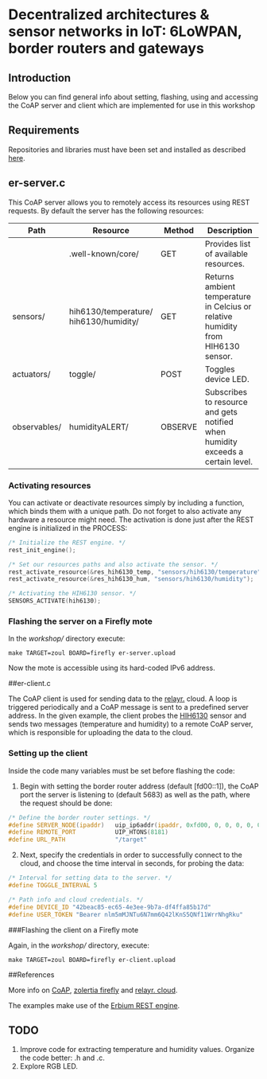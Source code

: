 # Decentralized architectures & sensor networks in IoT: 6LoWPAN, border routers and gateways

## Introduction

Below you can find general info about setting, flashing, using and accessing the CoAP server and client which are implemented for use in this workshop

## Requirements

Repositories and libraries must have been set and installed as described [here](https://github.com/relayr/workshop-6lowpan/blob/workshop/README.md).

## er-server.c

This CoAP server allows you to remotely access its resources using REST requests. By default the server has the following resources:
    

| Path 				|Resource   	  |Method  |Description   
|---					|---			  |---	     |---
|  |.well-known/core/   |GET     |Provides list of available resources.  
|sensors/  |hih6130/temperature/</br>hih6130/humidity/ |GET |Returns ambient temperature in Celcius or relative humidity from HIH6130 sensor.
|actuators/         | toggle/  	  |POST    |Toggles device LED.
|observables/	      |humidityALERT/ |OBSERVE |Subscribes to resource and gets notified when humidity exceeds a certain level.
 


### Activating resources
 
 You can activate or deactivate resources simply by including a function, which binds them with a unique path. Do not forget to also activate any hardware a resource might need. The activation is done just after the REST engine is initialized in the PROCESS: 
 
 ```c
/* Initialize the REST engine. */
rest_init_engine();

/* Set our resources paths and also activate the sensor. */
rest_activate_resource(&res_hih6130_temp, "sensors/hih6130/temperature");
rest_activate_resource(&res_hih6130_hum, "sensors/hih6130/humidity");

/* Activating the HIH6130 sensor. */
SENSORS_ACTIVATE(hih6130);
 ```
### Flashing the server on a Firefly mote

In the *workshop/* directory execute:
   
```shell
make TARGET=zoul BOARD=firefly er-server.upload
```
Now the mote is accessible using its hard-coded IPv6 address.
 
 
 
##er-client.c
 
 The CoAP client is used for sending data to the [relayr.](https://developer.relayr.io) cloud. A loop is triggered periodically and a CoAP message is sent to a predefined server address. In the given example, the client probes the [HIH6130](https://www.sparkfun.com/products/11295) sensor and sends two messages (temperature and humidity) to a remote CoAP server, which is responsible for uploading the data to the cloud.
 
### Setting up the client
 Inside the code many variables must be set before flashing the code:

 1. Begin with setting the border router address (default [fd00::1]), the CoAP port the server is listening to (default 5683) as well as the path, where the request should be done:

 ```c
/* Define the border router settings. */
#define SERVER_NODE(ipaddr)   uip_ip6addr(ipaddr, 0xfd00, 0, 0, 0, 0, 0, 0, 0x1)
#define REMOTE_PORT     	  UIP_HTONS(8181)
#define URL_PATH 			  "/target"
 ```

 2. Next, specify the credentials in order to successfully connect to the cloud, and choose the time interval in seconds, for probing the data: 

 ```c
 /* Interval for setting data to the server. */
 #define TOGGLE_INTERVAL 5
 
 /* Path info and cloud credentials. */
 #define DEVICE_ID "42beac85-ec65-4e3ee-9b7a-df4ffa85b17d"
 #define USER_TOKEN "Bearer nlm5mMJNTu6N7mm6Q42lKnS5QNf11WrrNhgRku" 
 ```

###Flashing the client on a Firefly mote

Again, in the *workshop/* directory, execute:

```shell
make TARGET=zoul BOARD=firefly er-client.upload
```
   
##References

More info on [CoAP](http://coap.technology), [zolertia firefly](https://github.com/Zolertia/Resources/wiki/Firefly) and [relayr. cloud](http://docs.relayr.io).

The examples make use of the [Erbium REST engine](http://people.inf.ethz.ch/mkovatsc/erbium.php).

## TODO
 1. Improve code for extracting temperature and humidity
    values. Organize the code better: .h and .c.
 2. Explore RGB LED.

